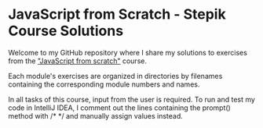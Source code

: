 # JavaScript from Scratch - Stepik Course Solutions

Welcome to my GitHub repository where I share my solutions to exercises from the ["JavaScript from scratch"](https://stepik.org/course/180784/syllabus) course. 

Each module's exercises are organized in directories by filenames containing the corresponding module numbers and names.



In all tasks of this course, input from the user is required. To run and test my code in IntelliJ IDEA, 
I comment out the lines containing the prompt() method with /* */ and manually assign values instead.

